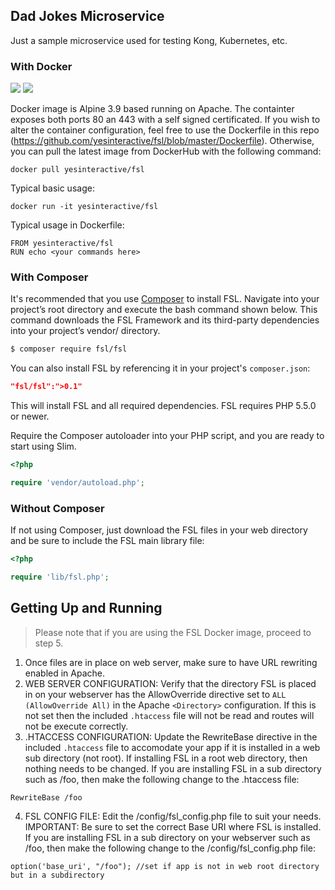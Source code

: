 ## Dad Jokes Microservice

Just a sample microservice used for testing Kong, Kubernetes, etc.

### With Docker ###

[![](https://images.microbadger.com/badges/image/yesinteractive/fsl.svg)](https://microbadger.com/images/yesinteractive/fsl "Get your own image badge on microbadger.com") [![](https://images.microbadger.com/badges/version/yesinteractive/fsl.svg)](https://microbadger.com/images/yesinteractive/fsl "Get your own version badge on microbadger.com")

Docker image is Alpine 3.9 based running on Apache. The containter exposes both ports 80 an 443 with a self signed certificated. If you wish to alter the container configuration, feel free to use the Dockerfile in this repo (https://github.com/yesinteractive/fsl/blob/master/Dockerfile). Otherwise, you can pull the latest image from DockerHub with the following command:
```
docker pull yesinteractive/fsl
```
Typical basic usage:

```
docker run -it yesinteractive/fsl
```

Typical usage in Dockerfile:

```
FROM yesinteractive/fsl
RUN echo <your commands here>
```



### With Composer ###

It's recommended that you use [Composer](https://getcomposer.org/) to install FSL. Navigate into your project’s root directory and execute the bash command shown below. This command downloads the FSL Framework and its third-party dependencies into your project’s vendor/ directory.

```bash
$ composer require fsl/fsl 
```
You can also install FSL by referencing it in your project's `composer.json`:

```json
"fsl/fsl":">0.1"
```


This will install FSL and all required dependencies. FSL requires PHP 5.5.0 or newer.

Require the Composer autoloader into your PHP script, and you are ready to start using Slim.

```php
<?php

require 'vendor/autoload.php';

```

### Without Composer ###

If not using Composer, just download the FSL files in your web directory and be sure to include the FSL main library file:

```php
<?php

require 'lib/fsl.php';

```

## Getting Up and Running ##
> Please note that if you are using the FSL Docker image, proceed to step 5.

1. Once files are in place on web server, make sure to have URL rewriting enabled in Apache. 
2. WEB SERVER CONFIGURATION: Verify that the directory FSL is placed in on your webserver has the AllowOverride directive set to `ALL (AllowOverride All)` in the Apache `<Directory>` configuration. If this is not set then the included `.htaccess` file will not be read and routes will not be execute correctly.
3. .HTACCESS CONFIGURATION: Update the RewriteBase directive in the included `.htaccess` file to accomodate your app if it is installed in a web sub directory (not root). If installing FSL in a root web directory, then nothing needs to be changed. If you are installing FSL in a sub directory such as /foo, then make the following change to the .htaccess file: 
```
RewriteBase /foo
```

4. FSL CONFIG FILE: Edit the /config/fsl_config.php file to suit your needs. IMPORTANT: Be sure to set the correct Base URI where FSL is installed. If you are installing FSL in a sub directory on your webserver such as /foo, then make the following change to the /config/fsl_config.php file: 
```
option('base_uri', "/foo"); //set if app is not in web root directory but in a subdirectory
```


